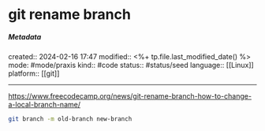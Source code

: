 # git rename branch

##### Metadata
created:: 2024-02-16 17:47
modified:: <%+ tp.file.last_modified_date() %>
mode: #mode/praxis 
kind:: #code
status:: #status/seed
language:: [[Linux]]
platform:: [[git]]
***
https://www.freecodecamp.org/news/git-rename-branch-how-to-change-a-local-branch-name/

```bash
git branch -m old-branch new-branch
```
